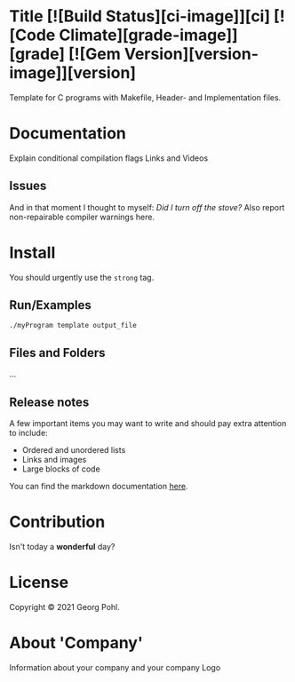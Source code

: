 # Title [![Build Status][ci-image]][ci] [![Code Climate][grade-image]][grade] [![Gem Version][version-image]][version]
Template for C programs with Makefile, Header- and Implementation files.

# Documentation
Explain conditional compilation flags
Links and Videos

## Issues
And in that moment I thought to myself: _Did I turn off the stove?_
Also report non-repairable compiler warnings here.

# Install
You should urgently use the `strong` tag.

## Run/Examples
```
./myProgram template output_file
```
## Files and Folders
...

## Release notes
A few important items you may want to write and should pay extra attention to include:

* Ordered and unordered lists
* Links and images
* Large blocks of code

You can find the markdown documentation [here](https://docs.github.com/en/free-pro-team@latest/github/writing-on-github).

# Contribution
Isn't today a **wonderful** day?

# License
Copyright © 2021 Georg Pohl.
# About 'Company'
Information about your company and your company Logo
